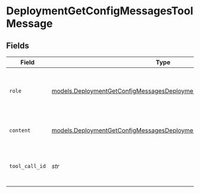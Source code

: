 # DeploymentGetConfigMessagesToolMessage


## Fields

| Field                                                                                                                                            | Type                                                                                                                                             | Required                                                                                                                                         | Description                                                                                                                                      |
| ------------------------------------------------------------------------------------------------------------------------------------------------ | ------------------------------------------------------------------------------------------------------------------------------------------------ | ------------------------------------------------------------------------------------------------------------------------------------------------ | ------------------------------------------------------------------------------------------------------------------------------------------------ |
| `role`                                                                                                                                           | [models.DeploymentGetConfigMessagesDeploymentsRequestRequestBodyRole](../models/deploymentgetconfigmessagesdeploymentsrequestrequestbodyrole.md) | :heavy_check_mark:                                                                                                                               | The role of the messages author, in this case tool.                                                                                              |
| `content`                                                                                                                                        | [models.DeploymentGetConfigMessagesDeploymentsContent](../models/deploymentgetconfigmessagesdeploymentscontent.md)                               | :heavy_check_mark:                                                                                                                               | The contents of the tool message.                                                                                                                |
| `tool_call_id`                                                                                                                                   | *str*                                                                                                                                            | :heavy_check_mark:                                                                                                                               | Tool call that this message is responding to.                                                                                                    |